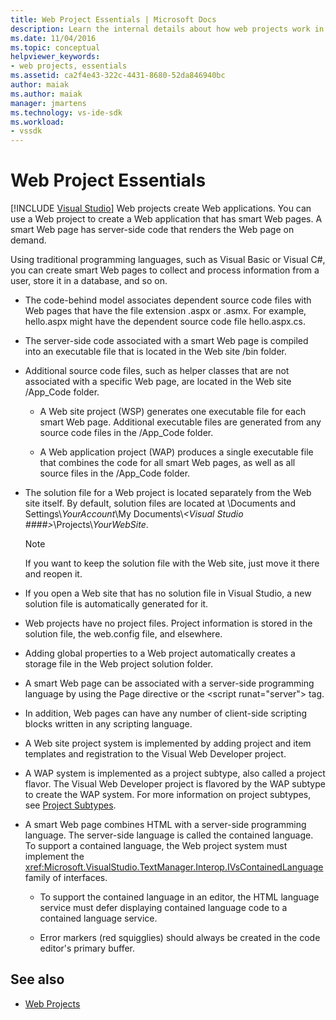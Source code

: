 ```yaml
---
title: Web Project Essentials | Microsoft Docs
description: Learn the internal details about how web projects work in Visual Studio.
ms.date: 11/04/2016
ms.topic: conceptual
helpviewer_keywords:
- web projects, essentials
ms.assetid: ca2f4e43-322c-4431-8680-52da846940bc
author: maiak
ms.author: maiak
manager: jmartens
ms.technology: vs-ide-sdk
ms.workload:
- vssdk
---
```

# Web Project Essentials

 [!INCLUDE [Visual Studio](~/includes/applies-to-version/vs-windows-only.md)]
Web projects create Web applications. You can use a Web project to create a Web application that has smart Web pages. A smart Web page has server-side code that renders the Web page on demand.

 Using traditional programming languages, such as Visual Basic or Visual C#, you can create smart Web pages to collect and process information from a user, store it in a database, and so on.

- The code-behind model associates dependent source code files with Web pages that have the file extension .aspx or .asmx. For example, hello.aspx might have the dependent source code file hello.aspx.cs.

- The server-side code associated with a smart Web page is compiled into an executable file that is located in the Web site /bin folder.

- Additional source code files, such as helper classes that are not associated with a specific Web page, are located in the Web site /App_Code folder.

  - A Web site project (WSP) generates one executable file for each smart Web page. Additional executable files are generated from any source code files in the /App_Code folder.

  - A Web application project (WAP) produces a single executable file that combines the code for all smart Web pages, as well as all source files in the /App_Code folder.

- The solution file for a Web project is located separately from the Web site itself. By default, solution files are located at \Documents and Settings\\*YourAccount*\My Documents\\*\<Visual Studio ####>*\Projects\\*YourWebSite*.

  > [!NOTE]
  > If you want to keep the solution file with the Web site, just move it there and reopen it.

- If you open a Web site that has no solution file in Visual Studio, a new solution file is automatically generated for it.

- Web projects have no project files. Project information is stored in the solution file, the web.config file, and elsewhere.

- Adding global properties to a Web project automatically creates a storage file in the Web project solution folder.

- A smart Web page can be associated with a server-side programming language by using the Page directive or the \<script runat="server"> tag.

- In addition, Web pages can have any number of client-side scripting blocks written in any scripting language.

- A Web site project system is implemented by adding project and item templates and registration to the Visual Web Developer project.

- A WAP system is implemented as a project subtype, also called a project flavor. The Visual Web Developer project is flavored by the WAP subtype to create the WAP system. For more information on project subtypes, see [Project Subtypes](../../extensibility/internals/project-subtypes.md).

- A smart Web page combines HTML with a server-side programming language. The server-side language is called the contained language. To support a contained language, the Web project system must implement the <xref:Microsoft.VisualStudio.TextManager.Interop.IVsContainedLanguage> family of interfaces.

  - To support the contained language in an editor, the HTML language service must defer displaying contained language code to a contained language service.

  - Error markers (red squigglies) should always be created in the code editor's primary buffer.

## See also
- [Web Projects](../../extensibility/internals/web-projects.md)

